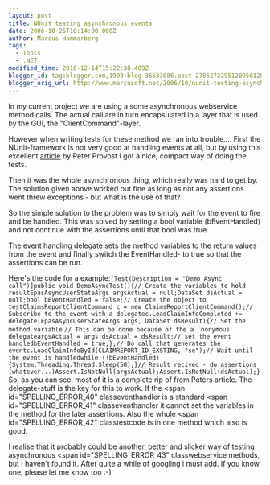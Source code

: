 ```yaml
---
layout: post
title: NUnit testing asynchronous events
date: 2006-10-25T10:14:00.000Z
author: Marcus Hammarberg
tags:
  - Tools
  - .NET
modified_time: 2010-12-14T15:22:38.409Z
blogger_id: tag:blogger.com,1999:blog-36533086.post-2786272295120950128
blogger_orig_url: http://www.marcusoft.net/2006/10/nunit-testing-asynchronous-events.html
---
```



In my current project we are using a some asynchronous webservice method calls. The
actual call are in turn encapsulated in a layer that is used by the GUI,
the "ClientCommand"-layer.

However when writing tests for these method we ran into trouble....
First the NUnit-framework is not very
good at handling events at all, but by using this excellent
[article](http://www.peterprovost.org/archive/2005/05/29/3497.aspx) by
Peter Provost i got a nice, compact way of doing the tests.

Then it was the whole asynchronous thing, which really was hard to get
by. The solution given above worked out fine as long as not any
assertions went threw exceptions - but what is the use of that?

So the simple solution to the problem was to simply wait for the event
to fire and be handled. This was solved by setting a bool variable (bEventHandled) and not continue
with the assertions until that bool was true.

The event handling delegate sets the method variables to the return
values from the event and finally switch the EventHandled- to true so that the
assertions can be run.

Here's the code for a
example:`[Test(Description = "Demo Async call")]public void DemoAsyncTest(){// Create the variables to hold resultEpasAsyncUserStateArgs argsActual = null;DataSet dsActual = null;bool bEventHandled = false;// Create the object to testClaimsReportClientCommand c = new ClaimsReportClientCommand();// Subscribe to the event with a delegatec.LoadClaimInfoCompleted += delegate(EpasAsyncUserStateArgs args, DataSet dsResult){// Set the method variable`
`// This can be done because of the a``nonymous delegateargsActual = args;dsActual = dsResult;// set the event handledbEventHandled = true;};// Do call that generates the eventc.LoadClaimInfoById(CLAIMREPORT_ID_EXSTING, "se");// Wait until the event is handledwhile (!bEventHandled){System.Threading.Thread.Sleep(50);}// Result recived - do assertions (whatever...)Assert.IsNotNull(argsActual);Assert.IsNotNull(dsActual);}`So,
as you can see, most of it is a complete rip of from Peters article. The
delegate-stuff is the key for this to work. If the <span
id="SPELLING_ERROR_40" classeventhandler is a standard
<span id="SPELLING_ERROR_41" classeventhandler it cannot set the
variables in the method for the later assertions. Also the whole <span
id="SPELLING_ERROR_42" classtestcode is in one method which
also is good.

I realise that it probably could be another, better and slicker way of
testing asynchronous <span id="SPELLING_ERROR_43"
classwebservice methods, but I
haven't found it. After quite a while of googling i must add. If you
know one, please let me know too :-)

